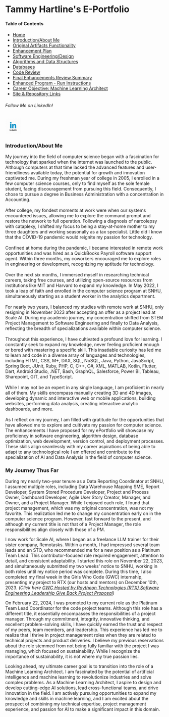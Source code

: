 <!-- assessment-and-intro.md -->

# Tammy Hartline's E-Portfolio

#### Table of Contents

- [Home](/index.md/)
- [Introduction/About Me](/intro.md/)
- [Original Artifacts Functionality](/original-artifact-functionality.md/)
- [Enhancement Plan](/enhancement-plan.md/)
- [Software Engineering/Design](/software-engineering-and-design.md/)
- [Algorithms and Data Structures](/algorithms-and-data-structures.md/)
- [Databases](/databases.md/)
- [Code Review](/code-review.md/)
- [Final Enhancements Review Summary](/final-enhancements-review-summary.md/)
- [Enhanced Program - Run Instructions](/program_instructions.md/)
- [Career Objective: Machine Learning Architect](/career-objective.md)
- [Site & Repository Links](/site-and-repo-links.md/)

###### Follow Me on LinkedIn!
<a href="https://www.linkedin.com/in/tammy-hartline-91981266/"><img src="linkedin.jpg" width="50" height="50" alt="LinkedIn Logo"></a>

### Introduction/About Me

  My journey into the field of computer science began with a fascination for technology that sparked when the internet was launched to the public. Although computers at that time lacked the advanced features and user-friendliness available today, the potential for growth and innovation captivated me. During my freshman year of college in 2005, I enrolled in a few computer science courses, only to find myself as the sole female student, facing discouragement from pursuing this field. Consequently, I chose to pursue a degree in Business Administration with a concentration in Accounting.
<br/>
<br/>
  After college, my fondest moments at work were when our systems encountered issues, allowing me to explore the command prompt and restore the network to full operation. Following a diagnosis of narcolepsy with cataplexy, I shifted my focus to being a stay-at-home mother to my three daughters and working seasonally as a tax specialist. Little did I know that the COVID-19 pandemic would reignite my passion for technology.
<br/>
<br/>
  Confined at home during the pandemic, I became interested in remote work opportunities and was hired as a QuickBooks Payroll software support agent. Within three months, my coworkers encouraged me to explore roles in engineering or development, recognizing my aptitude for technology.
<br/>
<br/>
  Over the next six months, I immersed myself in researching technical careers, taking free courses, and utilizing open-source resources from institutions like MIT and Harvard to expand my knowledge. In May 2022, I took a leap of faith and enrolled in the computer science program at SNHU, simultaneously starting as a student worker in the analytics department.
<br/>
<br/>
  For nearly two years, I balanced my studies with remote work at SNHU, only resigning in November 2023 after accepting an offer as a project lead at Scale AI. During my academic journey, my concentration shifted from STEM Project Management to Software Engineering and finally to Data Analysis, reflecting the breadth of specializations available within computer science.
<br/>
<br/>
  Throughout this experience, I have cultivated a profound love for learning. I constantly seek to expand my knowledge, never feeling proficient enough or bored with mastering a specific skill. This insatiable curiosity has led me to learn and code in a diverse array of languages and technologies, including HTML, CSS, M+, DAX, SQL, NoSQL, Java, Python, JavaScript, Spring Boot, JUnit, Ruby, PHP, C, C++, C#, XML, MATLAB, Kotlin, Flutter, Dart, Android Studio, .NET, Bash, GraphQL, Salesforce, Power BI, Tableau, Sharepoint, GIT, and TypeScript.
<br/>
<br/>
  While I may not be an expert in any single language, I am proficient in nearly all of them. My skills encompass manually creating 3D and 4D images, developing dynamic and interactive web or mobile applications, building websites, performing data analysis, creating interactive analytic dashboards, and more.
<br/>
<br/>
  As I reflect on my journey, I am filled with gratitude for the opportunities that have allowed me to explore and cultivate my passion for computer science. The enhancements I have proposed for my ePortfolio will showcase my proficiency in software engineering, algorithm design, database optimization, web development, version control, and deployment processes. These skills align seamlessly with my career aspirations of being able to adapt to any technological role I am offered and contribute to the specialization of AI and Data Analysis in the field of computer science.

### My Journey Thus Far

During my nearly two-year tenure as a Data Reporting Coordinator at SNHU, I assumed multiple roles, including Data Warehouse Mapping SME, Report Developer, System Stored Procedure Developer, Project and Process Owner, Dashboard Developer, Agile User Story Creator, Manager, and Owner, and a Project Manager. While I enjoyed each role, I found that project management, which was my original concentration, was not my favorite. This realization led me to change my concentration early on in the computer science program. However, fast forward to the present, and although my current title is not that of a Project Manager, the role responsibilities align closely with those of a PM.

I now work for Scale AI, where I began as a freelance LLM trainer for their sister company, Remotasks. Within a month, I had impressed several team leads and an STO, who recommended me for a new position as a Platinum Team Lead. This contributor-focused role required engagement, attention to detail, and consistent adaptability. I started this role on November 22, 2023, and simultaneously submitted my two weeks' notice to SNHU, working in both roles until my notice period was complete. During this time, I also completed my final week in the Girls Who Code (GWC) internship, presenting my project to RTX (our hosts and mentors) on December 10th, 2023. _(Click here [GWC Hosted by Raytheon Technologies (RTX) Software Engineering Leadership Give Back Project Proposal](/internship_project.md))_

On February 22, 2024, I was promoted to my current role as the Platinum Team Lead Coordinator for the code project teams. Although this role has a different title, it essentially encompasses the responsibilities of a project manager. Through my commitment, integrity, innovative thinking, and excellent problem-solving skills, I have quickly earned the trust and respect of my peers, team members, and leadership. This experience has led me to realize that I thrive in project management roles when they are related to technical projects and product deliveries. I believe my previous reservations about the role stemmed from not being fully familiar with the project I was managing, which focused on sustainability. While I recognize the importance of sustainability, it is not where my true passion lies.

Looking ahead, my ultimate career goal is to transition into the role of a Machine Learning Architect. I am fascinated by the potential of artificial intelligence and machine learning to revolutionize industries and solve complex problems. As a Machine Learning Architect, I aspire to design and develop cutting-edge AI solutions, lead cross-functional teams, and drive innovation in the field. I am actively pursuing opportunities to expand my knowledge and skills in machine learning, and I am excited about the prospect of combining my technical expertise, project management experience, and passion for AI to make a significant impact in this domain.
